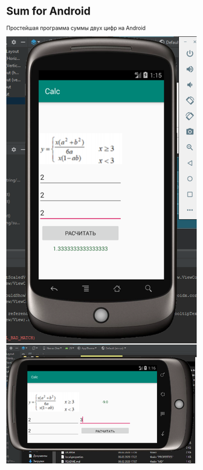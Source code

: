 # Sum for Android
Простейшая программа суммы двух цифр на Android

![Screenshot](screenshot.png)
![Screenshot](screenshot1.png)
